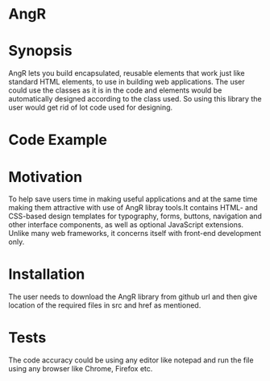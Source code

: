 # AngR
# Synopsis 
AngR lets you build encapsulated, reusable elements that work just like standard HTML elements, to use in building web applications. The user could use the classes as it is in the code and elements would be automatically designed according to the class used. So using this library the user would get rid of lot code used for designing.
# Code Example
<!-- AngR -->
<script src="webAngRjs/webAngR-lite.js"></script>
# Motivation
To help save users time in making useful applications and at the same time making them attractive with use of AngR libray tools.It contains HTML- and CSS-based design templates for typography, forms, buttons, navigation and other interface components, as well as optional JavaScript extensions. Unlike many web frameworks, it concerns itself with front-end development only.
# Installation
The user needs to download the AngR library from github url and then give location of the required files in src and href as mentioned.
<script src="webAngRjs/webAngR-lite.js"></script>
# Tests	
The code accuracy could be using any editor like notepad and run the file using any browser like Chrome, Firefox etc.
